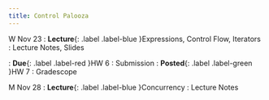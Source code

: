 ```yaml
---
title: Control Palooza
---
```


W Nov 23
: **Lecture**{: .label .label-blue }Expressions, Control Flow, Iterators
  : Lecture Notes, Slides

: **Due**{: .label .label-red }HW 6
  : Submission
: **Posted**{: .label .label-green }HW 7
  : Gradescope

M Nov 28
: **Lecture**{: .label .label-blue }Concurrency
  : Lecture Notes
